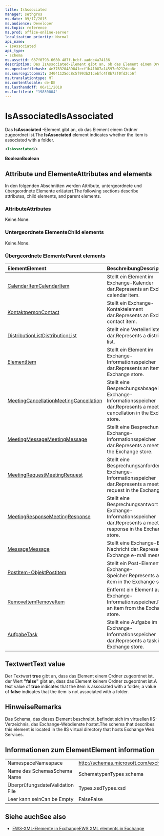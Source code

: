 ```yaml
---
title: IsAssociated
manager: sethgros
ms.date: 09/17/2015
ms.audience: Developer
ms.topic: reference
ms.prod: office-online-server
localization_priority: Normal
api_name:
- IsAssociated
api_type:
- schema
ms.assetid: 637f0798-6680-487f-bcbf-aaddc4a74186
description: Das IsAssociated-Element gibt an, ob das Element einem Ordner zugeordnet ist.
ms.openlocfilehash: 4e376320489841ecf1b41087a14597e0212dea8c
ms.sourcegitcommit: 34041125dc8c5f993b21cebfc4f8b72f0fd2cb6f
ms.translationtype: MT
ms.contentlocale: de-DE
ms.lasthandoff: 06/11/2018
ms.locfileid: "19830004"
---
```

# <a name="isassociated"></a><span data-ttu-id="0d60b-103">IsAssociated</span><span class="sxs-lookup"><span data-stu-id="0d60b-103">IsAssociated</span></span>

<span data-ttu-id="0d60b-104">Das **IsAssociated** -Element gibt an, ob das Element einem Ordner zugeordnet ist.</span><span class="sxs-lookup"><span data-stu-id="0d60b-104">The **IsAssociated** element indicates whether the item is associated with a folder.</span></span> 
  
```XML
<IsAssociated/>
```

 <span data-ttu-id="0d60b-105">**Boolean**</span><span class="sxs-lookup"><span data-stu-id="0d60b-105">**Boolean**</span></span>
## <a name="attributes-and-elements"></a><span data-ttu-id="0d60b-106">Attribute und Elemente</span><span class="sxs-lookup"><span data-stu-id="0d60b-106">Attributes and elements</span></span>

<span data-ttu-id="0d60b-107">In den folgenden Abschnitten werden Attribute, untergeordnete und übergeordnete Elemente erläutert.</span><span class="sxs-lookup"><span data-stu-id="0d60b-107">The following sections describe attributes, child elements, and parent elements.</span></span>
  
### <a name="attributes"></a><span data-ttu-id="0d60b-108">Attribute</span><span class="sxs-lookup"><span data-stu-id="0d60b-108">Attributes</span></span>

<span data-ttu-id="0d60b-109">Keine.</span><span class="sxs-lookup"><span data-stu-id="0d60b-109">None.</span></span>
  
### <a name="child-elements"></a><span data-ttu-id="0d60b-110">Untergeordnete Elemente</span><span class="sxs-lookup"><span data-stu-id="0d60b-110">Child elements</span></span>

<span data-ttu-id="0d60b-111">Keine.</span><span class="sxs-lookup"><span data-stu-id="0d60b-111">None.</span></span>
  
### <a name="parent-elements"></a><span data-ttu-id="0d60b-112">Übergeordnete Elemente</span><span class="sxs-lookup"><span data-stu-id="0d60b-112">Parent elements</span></span>

|<span data-ttu-id="0d60b-113">**Element**</span><span class="sxs-lookup"><span data-stu-id="0d60b-113">**Element**</span></span>|<span data-ttu-id="0d60b-114">**Beschreibung**</span><span class="sxs-lookup"><span data-stu-id="0d60b-114">**Description**</span></span>|
|:-----|:-----|
|[<span data-ttu-id="0d60b-115">CalendarItem</span><span class="sxs-lookup"><span data-stu-id="0d60b-115">CalendarItem</span></span>](calendaritem.md) <br/> |<span data-ttu-id="0d60b-116">Stellt ein Element im Exchange-Kalender dar.</span><span class="sxs-lookup"><span data-stu-id="0d60b-116">Represents an Exchange calendar item.</span></span>  <br/> |
|[<span data-ttu-id="0d60b-117">Kontaktperson</span><span class="sxs-lookup"><span data-stu-id="0d60b-117">Contact</span></span>](contact.md) <br/> |<span data-ttu-id="0d60b-118">Stellt ein Exchange-Kontaktelement dar.</span><span class="sxs-lookup"><span data-stu-id="0d60b-118">Represents an Exchange contact item.</span></span>  <br/> |
|[<span data-ttu-id="0d60b-119">DistributionList</span><span class="sxs-lookup"><span data-stu-id="0d60b-119">DistributionList</span></span>](distributionlist.md) <br/> |<span data-ttu-id="0d60b-120">Stellt eine Verteilerliste dar.</span><span class="sxs-lookup"><span data-stu-id="0d60b-120">Represents a distribution list.</span></span>  <br/> |
|[<span data-ttu-id="0d60b-121">Element</span><span class="sxs-lookup"><span data-stu-id="0d60b-121">Item</span></span>](item.md) <br/> |<span data-ttu-id="0d60b-122">Stellt ein Element im Exchange-Informationsspeicher dar.</span><span class="sxs-lookup"><span data-stu-id="0d60b-122">Represents an item in the Exchange store.</span></span>  <br/> |
|[<span data-ttu-id="0d60b-123">MeetingCancellation</span><span class="sxs-lookup"><span data-stu-id="0d60b-123">MeetingCancellation</span></span>](meetingcancellation.md) <br/> |<span data-ttu-id="0d60b-124">Stellt eine Besprechungsabsage im Exchange-Informationsspeicher dar.</span><span class="sxs-lookup"><span data-stu-id="0d60b-124">Represents a meeting cancellation in the Exchange store.</span></span>  <br/> |
|[<span data-ttu-id="0d60b-125">MeetingMessage</span><span class="sxs-lookup"><span data-stu-id="0d60b-125">MeetingMessage</span></span>](meetingmessage.md) <br/> |<span data-ttu-id="0d60b-126">Stellt eine Besprechung im Exchange-Informationsspeicher dar.</span><span class="sxs-lookup"><span data-stu-id="0d60b-126">Represents a meeting in the Exchange store.</span></span>  <br/> |
|[<span data-ttu-id="0d60b-127">MeetingRequest</span><span class="sxs-lookup"><span data-stu-id="0d60b-127">MeetingRequest</span></span>](meetingrequest.md) <br/> |<span data-ttu-id="0d60b-128">Stellt eine Besprechungsanforderung im Exchange-Informationsspeicher dar.</span><span class="sxs-lookup"><span data-stu-id="0d60b-128">Represents a meeting request in the Exchange store.</span></span>  <br/> |
|[<span data-ttu-id="0d60b-129">MeetingResponse</span><span class="sxs-lookup"><span data-stu-id="0d60b-129">MeetingResponse</span></span>](meetingresponse.md) <br/> |<span data-ttu-id="0d60b-130">Stellt eine Besprechungsantwort im Exchange-Informationsspeicher dar.</span><span class="sxs-lookup"><span data-stu-id="0d60b-130">Represents a meeting response in the Exchange store.</span></span>  <br/> |
|[<span data-ttu-id="0d60b-131">Message</span><span class="sxs-lookup"><span data-stu-id="0d60b-131">Message</span></span>](message-ex15websvcsotherref.md) <br/> |<span data-ttu-id="0d60b-132">Stellt eine Exchange-E-Mail-Nachricht dar.</span><span class="sxs-lookup"><span data-stu-id="0d60b-132">Represents an Exchange e-mail message.</span></span>  <br/> |
|[<span data-ttu-id="0d60b-133">PostItem-Objekt</span><span class="sxs-lookup"><span data-stu-id="0d60b-133">PostItem</span></span>](postitem.md) <br/> |<span data-ttu-id="0d60b-134">Stellt ein Post-Element im Exchange-Speicher.</span><span class="sxs-lookup"><span data-stu-id="0d60b-134">Represents a post item in the Exchange store.</span></span>  <br/> |
|[<span data-ttu-id="0d60b-135">RemoveItem</span><span class="sxs-lookup"><span data-stu-id="0d60b-135">RemoveItem</span></span>](removeitem.md) <br/> |<span data-ttu-id="0d60b-136">Entfernt ein Element aus dem Exchange-Informationsspeicher.</span><span class="sxs-lookup"><span data-stu-id="0d60b-136">Removes an item from the Exchange store.</span></span>  <br/> |
|[<span data-ttu-id="0d60b-137">Aufgabe</span><span class="sxs-lookup"><span data-stu-id="0d60b-137">Task</span></span>](task.md) <br/> |<span data-ttu-id="0d60b-138">Stellt eine Aufgabe im Exchange-Informationsspeicher dar.</span><span class="sxs-lookup"><span data-stu-id="0d60b-138">Represents a task in the Exchange store.</span></span>  <br/> |
   
## <a name="text-value"></a><span data-ttu-id="0d60b-139">Textwert</span><span class="sxs-lookup"><span data-stu-id="0d60b-139">Text value</span></span>

<span data-ttu-id="0d60b-140">Der Textwert **true** gibt an, dass das Element einem Ordner zugeordnet ist. der Wert **"false"** gibt an, dass das Element keinem Ordner zugeordnet ist.</span><span class="sxs-lookup"><span data-stu-id="0d60b-140">A text value of **true** indicates that the item is associated with a folder; a value of **false** indicates that the item is not associated with a folder.</span></span> 
  
## <a name="remarks"></a><span data-ttu-id="0d60b-141">Hinweise</span><span class="sxs-lookup"><span data-stu-id="0d60b-141">Remarks</span></span>

<span data-ttu-id="0d60b-142">Das Schema, das dieses Element beschreibt, befindet sich im virtuellen IIS-Verzeichnis, das Exchange-Webdienste hostet.</span><span class="sxs-lookup"><span data-stu-id="0d60b-142">The schema that describes this element is located in the IIS virtual directory that hosts Exchange Web Services.</span></span>
  
## <a name="element-information"></a><span data-ttu-id="0d60b-143">Informationen zum Element</span><span class="sxs-lookup"><span data-stu-id="0d60b-143">Element information</span></span>

|||
|:-----|:-----|
|<span data-ttu-id="0d60b-144">Namespace</span><span class="sxs-lookup"><span data-stu-id="0d60b-144">Namespace</span></span>  <br/> |http://schemas.microsoft.com/exchange/services/2006/types  <br/> |
|<span data-ttu-id="0d60b-145">Name des Schemas</span><span class="sxs-lookup"><span data-stu-id="0d60b-145">Schema Name</span></span>  <br/> |<span data-ttu-id="0d60b-146">Schematypen</span><span class="sxs-lookup"><span data-stu-id="0d60b-146">Types schema</span></span>  <br/> |
|<span data-ttu-id="0d60b-147">Überprüfungsdatei</span><span class="sxs-lookup"><span data-stu-id="0d60b-147">Validation File</span></span>  <br/> |<span data-ttu-id="0d60b-148">Types.xsd</span><span class="sxs-lookup"><span data-stu-id="0d60b-148">Types.xsd</span></span>  <br/> |
|<span data-ttu-id="0d60b-149">Leer kann sein</span><span class="sxs-lookup"><span data-stu-id="0d60b-149">Can be Empty</span></span>  <br/> |<span data-ttu-id="0d60b-150">False</span><span class="sxs-lookup"><span data-stu-id="0d60b-150">False</span></span>  <br/> |
   
## <a name="see-also"></a><span data-ttu-id="0d60b-151">Siehe auch</span><span class="sxs-lookup"><span data-stu-id="0d60b-151">See also</span></span>



- [<span data-ttu-id="0d60b-152">EWS-XML-Elemente in Exchange</span><span class="sxs-lookup"><span data-stu-id="0d60b-152">EWS XML elements in Exchange</span></span>](ews-xml-elements-in-exchange.md)

